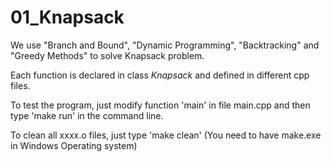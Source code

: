 # 01_Knapsack
We use "Branch and Bound", "Dynamic Programming", "Backtracking" and "Greedy Methods" to solve Knapsack problem.

Each function is declared in class *Knapsack* and defined in different cpp files.

To test the program, just modify function 'main' in file main.cpp and then type 'make run' in the command line.

To clean all xxxx.o files, just type 'make clean' (You need to have make.exe in Windows Operating system)
